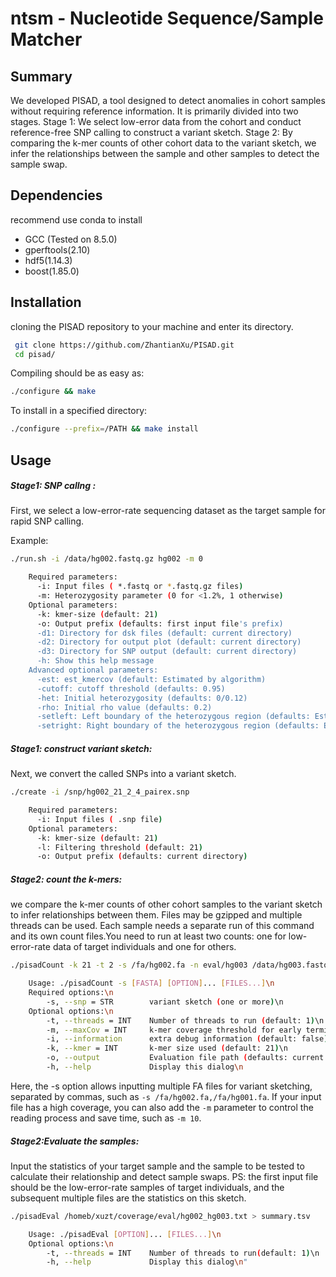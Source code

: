 # ntsm - Nucleotide Sequence/Sample Matcher

## Summary

We developed PISAD, a tool designed to detect anomalies in cohort samples without requiring reference information. It is primarily divided into two stages. Stage 1: We select low-error data from the cohort and conduct reference-free SNP calling to construct a variant sketch. Stage 2: By comparing the k-mer counts of other cohort data to the variant sketch, we infer the relationships between the sample and other samples to detect the sample swap.

## Dependencies

recommend use conda to install

- GCC (Tested on 8.5.0)
- gperftools(2.10)
- hdf5(1.14.3)
- boost(1.85.0)

## Installation

cloning the PISAD repository to your machine and enter its directory.

```bash
 git clone https://github.com/ZhantianXu/PISAD.git
 cd pisad/
```

Compiling should be as easy as:

```bash
./configure && make
```

To install in a specified directory:

```bash
./configure --prefix=/PATH && make install
```

## Usage

##### Stage1: SNP callng :

First, we select a low-error-rate sequencing dataset as the target sample for rapid SNP calling.

Example:

```bash
./run.sh -i /data/hg002.fastq.gz hg002 -m 0
```

```bash
    Required parameters:
      -i: Input files ( *.fastq or *.fastq.gz files)
      -m: Heterozygosity parameter (0 for <1.2%, 1 otherwise)
    Optional parameters:
      -k: kmer-size (default: 21)
      -o: Output prefix (defaults: first input file's prefix)
      -d1: Directory for dsk files (default: current directory)
      -d2: Directory for output plot (default: current directory)
      -d3: Directory for SNP output (default: current directory)
      -h: Show this help message
    Advanced optional parameters:
      -est: est_kmercov (default: Estimated by algorithm)
      -cutoff: cutoff threshold (defaults: 0.95)
      -het: Initial heterozygosity (defaults: 0/0.12)
      -rho: Initial rho value (defaults: 0.2)
      -setleft: Left boundary of the heterozygous region (defaults: Estimated by algorithm)
      -setright: Right boundary of the heterozygous region (defaults: Estimated by algorithm)
```

##### Stage1: construct variant sketch:

Next, we convert the called SNPs into a variant sketch.

```bash
./create -i /snp/hg002_21_2_4_pairex.snp
```

```bash
    Required parameters:
      -i: Input files ( .snp file)
    Optional parameters:
      -k: kmer-size (default: 21)
      -l: Filtering threshold (default: 21)
      -o: Output prefix (defaults: current directory)
```

##### Stage2: count the k-mers:

we compare the k-mer counts of other cohort samples to the variant sketch to infer relationships between them. Files may be gzipped and multiple threads can be used. Each sample needs a separate run of this command and its own count files.You need to run at least two counts: one for low-error-rate data of target individuals and one for others.

```bash
./pisadCount -k 21 -t 2 -s /fa/hg002.fa -n eval/hg003 /data/hg003.fastq.gz
```

```bash
    Usage: ./pisadCount -s [FASTA] [OPTION]... [FILES...]\n
    Required options:\n
        -s, --snp = STR        variant sketch (one or more)\n
    Optional options:\n
        -t, --threads = INT    Number of threads to run (default: 1)\n
        -m, --maxCov = INT     k-mer coverage threshold for early termination (default: inf)\n
        -i, --information      extra debug information (default: false)\n
        -k, --kmer = INT       k-mer size used (default: 21)\n
        -o, --output           Evaluation file path (defaults: current directory)\n
        -h, --help             Display this dialog\n

```

Here, the -s option allows inputting multiple FA files for variant sketching, separated by commas, such as `-s /fa/hg002.fa,/fa/hg001.fa`.
If your input file has a high coverage, you can also add the `-m` parameter to control the reading process and save time, such as `-m 10`.

##### Stage2:Evaluate the samples:

Input the statistics of your target sample and the sample to be tested to calculate their relationship and detect sample swaps.
PS: the first input file should be the low-error-rate samples of target individuals, and the subsequent multiple files are the statistics on this sketch.

```bash
./pisadEval /homeb/xuzt/coverage/eval/hg002_hg003.txt > summary.tsv
```

```bash
    Usage: ./pisadEval [OPTION]... [FILES...]\n
    Optional options:\n
        -t, --threads = INT    Number of threads to run(default: 1)\n
        -h, --help             Display this dialog\n"

```
